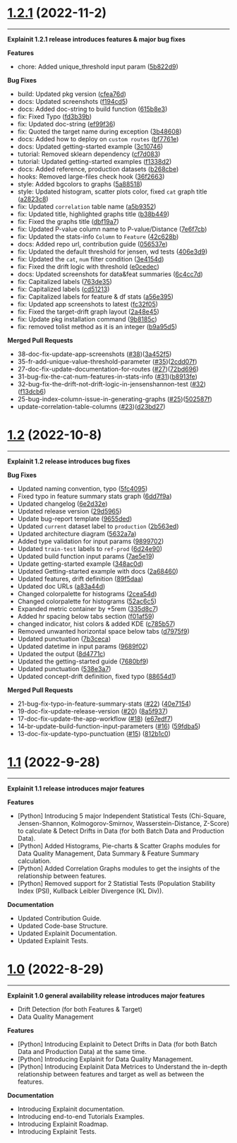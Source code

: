 # [1.2.1](https://github.com/katonic-dev/explainit) (2022-11-2)

---

**Explainit 1.2.1 release introduces features & major bug fixes**

**Features**

- chore: Added unique_threshold input param ([5b822d9](https://github.com/katonic-dev/explainit/pull/41/commits/5b822d959531bc0d52010f534d87340f4477c570))

**Bug Fixes**

- build: Updated pkg version ([cfea76d](https://github.com/katonic-dev/explainit/pull/41/commits/cfea76d7c9ad3040e65cef62737b2d2991bd7b16))
- docs: Updated screenshots ([f194cd5](https://github.com/katonic-dev/explainit/pull/41/commits/f194cd5acf05063af1a48238c3dffbe0bed2419a))
- docs: Added doc-string to build function ([615b8e3](https://github.com/katonic-dev/explainit/pull/41/commits/615b8e3b2178f3e705c9cb83c3840774e4b91588))
- fix: Fixed Typo ([fd3b39b](https://github.com/katonic-dev/explainit/pull/41/commits/fd3b39b70007a698fa332c954a08f63eb460441a))
- fix: Updated doc-string ([ef99f36](https://github.com/katonic-dev/explainit/pull/41/commits/ef99f3615e23725a0b32e638c913ea71ef0ec5bd))
- fix: Quoted the target name during exception ([3b48608](https://github.com/katonic-dev/explainit/pull/41/commits/3b486087ff15ae043ccc24912cd6d12426228e9e))
- docs: Added how to deploy on `custom routes` ([bf7761e](https://github.com/katonic-dev/explainit/pull/41/commits/bf7761ec412a42f3b4a21a820233df18a17d020b))
- docs: Updated getting-started example ([3c10746](https://github.com/katonic-dev/explainit/pull/41/commits/3c10746186b685f8fcd95c90d41d1eb8680dfac5))
- tutorial: Removed sklearn dependency ([cf7d083](https://github.com/katonic-dev/explainit/pull/41/commits/cf7d08370071b34e831ea61a435b92dbc62446f8))
- tutorial: Updated getting-started examples ([f1338d2](https://github.com/katonic-dev/explainit/pull/41/commits/f1338d28a6228c468f1783676a93484532279d63))
- docs: Added reference, production datasets ([b268cbe](https://github.com/katonic-dev/explainit/pull/41/commits/b268cbe55c14ac3063bfdbc6577384cf35183b4d))
- hooks: Removed large-files check hook ([36f2663](https://github.com/katonic-dev/explainit/pull/41/commits/36f266352fd15d59f9d7abbcde25b85a9509fda6))
- style: Added bgcolors to graphs ([5a88518](https://github.com/katonic-dev/explainit/pull/41/commits/5a885187b52f63a0278baa0d43c339af8ad87165))
- style: Updated histogram, scatter plots color, fixed `cat` graph title ([a2823c8](https://github.com/katonic-dev/explainit/pull/41/commits/a2823c8ccb2ea69f1edc8ed8bcb0cba85b081dc5))
- fix: Updated `correlation` table name ([a5b9352](https://github.com/katonic-dev/explainit/pull/41/commits/a5b9352d90ade1b4044cb691a5e5a499ab192717))
- fix: Updated title, highlighted graphs title ([b38b449](https://github.com/katonic-dev/explainit/pull/41/commits/b38b4496f8d54027c5ff5623a79ab2bc09ee0280))
- fix: Fixed the graphs title ([dbf19a7](https://github.com/katonic-dev/explainit/pull/41/commits/dbf19a7aaee64e2959d3a2f270533820e77b4181))
- fix: Updated P-value column name to P-value/Distance ([7e6f7cb](https://github.com/katonic-dev/explainit/pull/41/commits/7e6f7cb28bc9bfc6021c2e025b482008adf717f5))
- fix: Updated the stats-info `Column` to `Feature` ([42c628b](https://github.com/katonic-dev/explainit/pull/41/commits/42c628b707682dfe4cff98ed03ba5fefa487ae23))
- docs: Added repo url, contribution guide ([056537e](https://github.com/katonic-dev/explainit/pull/41/commits/056537e48a136c2ee6d11cd6f4b0426f707bfdbd))
- fix: Updated the default threshold for jensen, wd tests ([406e3d9](https://github.com/katonic-dev/explainit/pull/41/commits/406e3d9a614494ac33aa5c5150b348e19230241a))
- fix: Updated the `cat`, `num` filter condition ([3e4154d](https://github.com/katonic-dev/explainit/pull/41/commits/3e4154d7dc0ec041325fa5976f5e0c14bae8dc9b))
- fix: Fixed the drift logic with threshold ([e0cedec](https://github.com/katonic-dev/explainit/pull/41/commits/e0cedeccf1aadfdc2f16d2c88aaa2f36dcbff1e3))
- docs: Updated screenshots for data&feat summaries ([6c4cc7d](https://github.com/katonic-dev/explainit/pull/41/commits/6c4cc7d95bea4744832539100de26e89e6951fe4))
- fix: Capitalized labels ([763de35](https://github.com/katonic-dev/explainit/pull/41/commits/763de356466b760d6a7a7d83a29618b194287517))
- fix: Capitalized labels ([cd51213](https://github.com/katonic-dev/explainit/pull/41/commits/cd51213a57bbcca5527a5279ed634b02eee46f0a))
- fix: Capitalized labels for feature & df stats ([a56e395](https://github.com/katonic-dev/explainit/pull/41/commits/a56e39503efdd313a97d8a738ffcd5e8f23279da))
- fix: Updated app screenshots to latest ([fc32f05](https://github.com/katonic-dev/explainit/pull/41/commits/fc32f05c6b38ae29b73f11c8c935554f8bca5bd9))
- fix: Fixed the target-drift graph layout ([2a48e45](https://github.com/katonic-dev/explainit/pull/41/commits/2a48e4567d9e52f2dd4b9a2b9c553e46fa8ad0bd))
- fix: Update pkg installation command ([9b8185c](https://github.com/katonic-dev/explainit/pull/41/commits/9b8185c0f14f0f84e15f16abf64d6cb28fede95e))
- fix: removed tolist method as it is an integer ([b9a95d5](https://github.com/katonic-dev/explainit/pull/41/commits/b9a95d55bdd0a3ce5c44d97fb9c0525066735e95))

**Merged Pull Requests**

- 38-doc-fix-update-app-screenshots ([#38](https://github.com/katonic-dev/explainit/issues/38))([3a452f5](https://github.com/katonic-dev/explainit/pull/41/commits/3a452f58e9acaaf554f67ff4124a68b50f90f491))
- 35-fr-add-unique-value-threshold-parameter ([#35](https://github.com/katonic-dev/explainit/issues/35))([2cdd07f](https://github.com/katonic-dev/explainit/pull/41/commits/2cdd07f7d3945275859b933e63bb12ab19fcada9))
- 27-doc-fix-update-documentation-for-routes ([#27](https://github.com/katonic-dev/explainit/issues/27))([72bd696](https://github.com/katonic-dev/explainit/pull/41/commits/72bd696e4bd2c29be9cbaf1084441b74f0d5395e))
- 31-bug-fix-the-cat-num-features-in-stats-info ([#31](https://github.com/katonic-dev/explainit/issues/31))([b8913fe](https://github.com/katonic-dev/explainit/pull/41/commits/b8913fe552f8cfd0492eb38ceae721e762009084))
- 32-bug-fix-the-drift-not-drift-logic-in-jensenshannon-test ([#32](https://github.com/katonic-dev/explainit/issues/32))([f13dcb6](https://github.com/katonic-dev/explainit/pull/41/commits/f13dcb6db8cb889b3936e1ed8447b72353647fee))
- 25-bug-index-column-issue-in-generating-graphs ([#25](https://github.com/katonic-dev/explainit/issues/25))([502587f](https://github.com/katonic-dev/explainit/pull/41/commits/502587f2edb52486cd69ab7b84b24461a14a95df))
- update-correlation-table-columns ([#23](https://github.com/katonic-dev/explainit/issues/23))([d23bd27](https://github.com/katonic-dev/explainit/commit/d23bd273e7a55047fa052b396502a8086b2c74b6))


# [1.2](https://github.com/katonic-dev/explainit) (2022-10-8)

---

**Explainit 1.2 release introduces bug fixes**

**Bug Fixes**

- Updated naming convention, typo ([5fc4095]())
- Fixed typo in feature summary stats graph ([6dd7f9a](https://github.com/katonic-dev/explainit/commit/6dd7f9aa1a64376d460b11b1fe4f0295019d692f))
- Updated changelog ([6e2d32e](https://github.com/katonic-dev/explainit/commit/6e2d32e915ac1d8e7f3c574bfa69a740a9fb5e63))
- Updated release version ([29d5965](https://github.com/katonic-dev/explainit/commit/29d59652c3c57ef3e831effedc562f0f3d81f823))
- Update bug-report template ([9655ded](https://github.com/katonic-dev/explainit/commit/9655ded53bd1cec081841a75c0f97708d05a6cfb))
- Updated `current` dataset label to `production` ([2b563ed](https://github.com/katonic-dev/explainit/commit/2b563edb276790997f73039eb3cb8bf669fe7780))
- Updated architecture diagram ([5632a7a](https://github.com/katonic-dev/explainit/commit/5632a7aee061f1e17cc7506996c20c3d401380b0))
- Added type validation for input params ([9899702](https://github.com/katonic-dev/explainit/commit/9899702d18d571c3bdcc07cfcc10688318412d28))
- Updated `train-test` labels to `ref-prod` ([6d24e90](https://github.com/katonic-dev/explainit/commit/6d24e9000c95ae2644001f49a3f17add415cf5fb))
- Updated build function input params ([7ae5e19](https://github.com/katonic-dev/explainit/commit/7ae5e19f3a479812411e557f8538ece4e3681c3b))
- Update getting-started example ([348ac0d](https://github.com/katonic-dev/explainit/commit/348ac0ddc8f4ebf8d32ec796881e1567686d9c24))
- Updated Getting-started example with docs ([2a68460](https://github.com/katonic-dev/explainit/commit/2a68460782d08e882a9872d345006bf62fe41972))
- Updated features, drift definition ([89f5daa](https://github.com/katonic-dev/explainit/commit/89f5daaaf951b749ea469c27dfa77a167fba5631))
- Updated doc URLs ([a83a44d](https://github.com/katonic-dev/explainit/commit/a83a44db88d85f023fb14a87c7026cd9297e71a3))
- Changed colorpalette for histograms ([2cea54d](https://github.com/katonic-dev/explainit/commit/2cea54dfbe8bf012a5b2cdbdd01983a02636b352))
- Changed colorpalette for histograms ([52ac6c5](https://github.com/katonic-dev/explainit/commit/52ac6c53d2fc520291926fbbdae7c098ea227f0a))
- Expanded metric container by +5rem ([335d8c7](https://github.com/katonic-dev/explainit/commit/335d8c7113785ec94e491b7a3377f3e33204b67a))
- Added hr spacing below tabs section ([f01af59](https://github.com/katonic-dev/explainit/commit/f01af59486847e9a314ebe4c859266b94f8e7d5f))
- changed indicator, hist colors & added KDE ([c785b57](https://github.com/katonic-dev/explainit/commit/c785b57203b4eca1b876346cc0b8cb4f7cfea291))
- Removed unwanted horizontal space below tabs ([d7975f9](https://github.com/katonic-dev/explainit/commit/d7975f949cfb089d7df38336ac2c36306807cf97))
- Updated punctuation ([7b3ceca](https://github.com/katonic-dev/explainit/commit/7b3ceca4d15305d05a908278c946988acaabf290))
- Updated datetime in input params ([9689f02](https://github.com/katonic-dev/explainit/commit/9689f021e4610b6ab44535ab9b9948ba83d68195))
- Updated the output ([8d4771c](https://github.com/katonic-dev/explainit/commit/8d4771c24390f9fdf10658129c1511b7a1e5eca2))
- Updated the getting-started guide ([7680bf9](https://github.com/katonic-dev/explainit/commit/7680bf9db39418f58d90fe51cfebbf3eb8181315))
- Updated punctuation ([538e3a7](https://github.com/katonic-dev/explainit/commit/538e3a7e98c4f2b24ce472cb43c7384dd4169a94))
- Updated concept-drift definition, fixed typo ([88654d1](https://github.com/katonic-dev/explainit/commit/88654d13272dd4c4760cc426366e269055dbe8f9))


**Merged Pull Requests**

- 21-bug-fix-typo-in-feature-summary-stats ([#22](https://github.com/katonic-dev/explainit/pull/22)) ([40e7154](https://github.com/katonic-dev/explainit/commit/40e7154fb44482d6f91f4631b547df429fc84086))
- 19-doc-fix-update-release-version ([#20](https://github.com/katonic-dev/explainit/pull/20)) ([8a5f937](https://github.com/katonic-dev/explainit/commit/8a5f937f3a2c3ea9ce67a1ab7ad7ec8c371a4c18))
- 17-doc-fix-update-the-app-workflow ([#18](https://github.com/katonic-dev/explainit/pull/18)) ([e67edf7](https://github.com/katonic-dev/explainit/commit/e67edf7b15a6f0d7ffc73abd98455703142db826))
- 14-br-update-build-function-input-parameters ([#16](https://github.com/katonic-dev/explainit/pull/16)) ([59fdba5](https://github.com/katonic-dev/explainit/commit/59fdba5c4f74fc4a8a0c86262c2bad126388205b))
- 13-doc-fix-update-typo-punctuation ([#15](https://github.com/katonic-dev/explainit/pull/15)) ([812b1c0](https://github.com/katonic-dev/explainit/commit/812b1c0399dfb5c603406289560cbd095c1b4d7f))


# [1.1](https://github.com/katonic-dev/explainit) (2022-9-28)

---

**Explainit 1.1 release introduces major features**

**Features**

- [Python] Introducing 5 major Independent Statistical Tests (Chi-Square, Jensen-Shannon, Kolmogorov-Smirnov, Wasserstein-Distance, Z-Score) to calculate & Detect Drifts in Data (for both Batch Data and Production Data).
- [Python] Added Histograms, Pie-charts & Scatter Graphs modules for Data Quality Management, Data Summary & Feature Summary calculation.
- [Python] Added Correlation Graphs modules to get the insights of the relationship between features.
- [Python] Removed support for 2 Statistial Tests (Population Stability Index (PSI), Kullback Leibler Divergence (KL Div)).

**Documentation**

- Updated Contribution Guide.
- Updated Code-base Structure.
- Updated Explainit Documentation.
- Updated Explainit Tests.


# [1.0](https://github.com/katonic-dev/explainit) (2022-8-29)

---

**Explainit 1.0 general availability release introduces major features**

- Drift Detection (for both Features & Target)
- Data Quality Management

**Features**

- [Python] Introducing Explainit to Detect Drifts in Data (for both Batch Data and Production Data) at the same time.
- [Python] Introducing Explainit for Data Quality Management.
- [Python] Introducing Explainit Data Metrices to Understand the in-depth relationship between features and target as well as between the features.

**Documentation**

- Introducing Explainit documentation.
- Introducing end-to-end Tutorials Examples.
- Introducing Explainit Roadmap.
- Introducing Explainit Tests.
